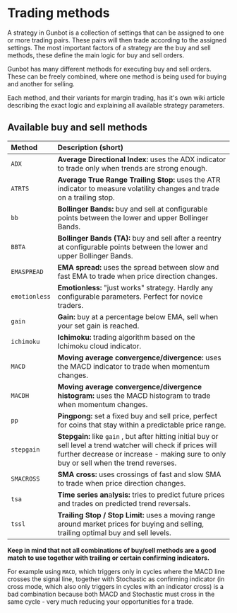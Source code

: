 # Trading methods

A strategy in Gunbot is a collection of settings that can be assigned to one or more trading pairs. These pairs will then trade according to the assigned settings. The most important factors of a strategy are the buy and sell methods, these define the main logic for buy and sell orders.

Gunbot has many different methods for executing buy and sell orders. These can be freely combined, where one method is being used for buying and another for selling.

Each method, and their variants for margin trading, has it's own wiki article describing the exact logic and explaining all available strategy parameters.



## Available buy and sell methods

| Method | Description \(short\) |
| :--- | :--- |
| `ADX` | **Average Directional Index:** uses the ADX indicator to trade only when trends are strong enough. |
| `ATRTS` | **Average True Range Trailing Stop:** uses the ATR indicator to measure volatility changes and trade on a trailing stop. |
| `bb` | **Bollinger Bands:** buy and sell at configurable points between the lower and upper Bollinger Bands. |
| `BBTA` | **Bollinger Bands \(TA\):** buy and sell after a reentry at configurable points between the lower and upper Bollinger Bands. |
| `EMASPREAD` | **EMA spread:** uses the spread between slow and fast EMA to trade when price direction changes. |
| `emotionless` | **Emotionless:** "just works" strategy. Hardly any configurable parameters. Perfect for novice traders. |
| `gain` | **Gain:** buy at a percentage below EMA, sell when your set gain is reached. |
| `ichimoku` | **Ichimoku:** trading algorithm based on the Ichimoku cloud indicator. |
| `MACD` | **Moving average convergence/divergence:** uses the MACD indicator to trade when momentum changes. |
| `MACDH` | **Moving average convergence/divergence histogram:** uses the MACD histogram to trade when momentum changes. |
| `pp` | **Pingpong:** set a fixed buy and sell price, perfect for coins that stay within a predictable price range. |
| `stepgain` | **Stepgain:** like `gain` , but after hitting initial buy or sell level a trend watcher will check if prices will further decrease or increase - making sure to only buy or sell when the trend reverses. |
| `SMACROSS` | **SMA cross:** uses crossings of fast and slow SMA to trade when price direction changes. |
| `tsa` | **Time series an**a**lysis:** tries to predict future prices and trades on predicted trend reversals. |
| `tssl` | **Trailing Stop / Stop Limit:** uses a moving range around market prices for buying and selling, trailing optimal buy and sell levels. |

**Keep in mind that not all combinations of buy/sell methods are a good match to use together with trailing or certain confirming indicators.**

For example using `MACD`, which triggers only in cycles where the MACD line crosses the signal line, together with Stochastic as confirming indicator \(in cross mode, which also only triggers in cycles with an indicator cross\)  is a bad combination because both MACD and Stochastic must cross in the same cycle - very much reducing your opportunities for a trade.

